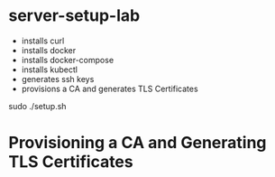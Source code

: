 # server-setup-lab

- installs curl
- installs docker
- installs docker-compose
- installs kubectl
- generates ssh keys
- provisions a CA and generates TLS Certificates

sudo ./setup.sh


# Provisioning a CA and Generating TLS Certificates
